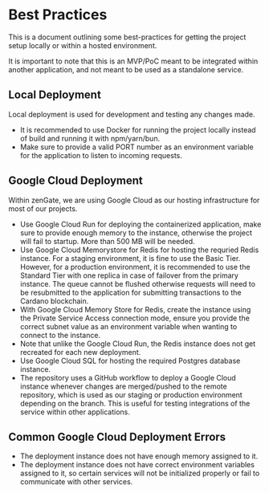# Best Practices
This is a document outlining some best-practices for getting the project setup locally or within a hosted environment.

It is important to note that this is an MVP/PoC meant to be integrated within another application, and not meant to be used as a standalone service. 

## Local Deployment
Local deployment is used for development and testing any changes made. 

- It is recommended to use Docker for running the project locally instead of build and running it with npm/yarn/bun. 
- Make sure to provide a valid PORT number as an environment variable for the application to listen to incoming requests.

## Google Cloud Deployment
Within zenGate, we are using Google Cloud as our hosting infrastructure for most of our projects.

- Use Google Cloud Run for deploying the containerized application, make sure to provide enough memory to the instance, otherwise the project will fail to startup. More than 500 MB will be needed.
- Use Google Cloud Memorystore for Redis for hosting the requried Redis instance. For a staging environment, it is fine to use the Basic Tier. However, for a production environment, it is recommended to use the Standard Tier with one replica in case of failover from the primary instance. The queue cannot be flushed otherwise requests will need to be resubmitted to the application for submitting transactions to the Cardano blockchain.
- With Google Cloud Memory Store for Redis, create the instance using the Private Service Access connection mode, ensure you provide the correct subnet value as an environment variable when wanting to connect to the instance.
- Note that unlike the Google Cloud Run, the Redis instance does not get recreated for each new deployment. 
- Use Google Cloud SQL for hosting the required Postgres database instance.
- The repository uses a GitHub workflow to deploy a Google Cloud instance whenever changes are merged/pushed to the remote repository, which is used as our staging or production environment depending on the branch. This is useful for testing integrations of the service within other applications.

## Common Google Cloud Deployment Errors
- The deployment instance does not have enough memory assigned to it.
- The deployment instance does not have correct environment variables assigned to it, so certain services will not be initialized properly or fail to communicate with other services.